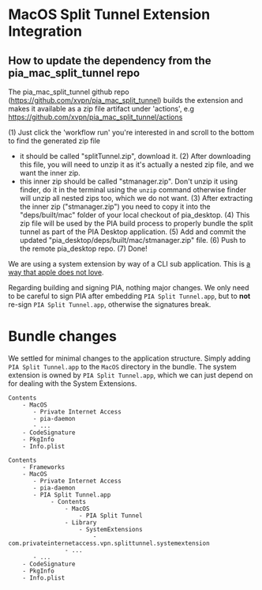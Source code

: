# MacOS Split Tunnel Extension Integration

## How to update the dependency from the pia_mac_split_tunnel repo
The pia_mac_split_tunnel github repo (https://github.com/xvpn/pia_mac_split_tunnel) builds the extension and makes it available
as a zip file artifact under 'actions', e.g https://github.com/xvpn/pia_mac_split_tunnel/actions

(1) Just click the 'workflow run' you're interested in and scroll to the bottom to find the generated zip file
  - it should be called "splitTunnel.zip", download it.
(2) After downloading this file, you will need to unzip it as it's actually a nested zip file, and we want the inner zip.
  - this inner zip should be called "stmanager.zip". Don't unzip it using finder, do it in the terminal using the `unzip` command
  otherwise finder will unzip all nested zips too, which we do not want.
(3) After extracting the inner zip ("stmanager.zip") you need to copy it into the "deps/built/mac" folder of
  your local checkout of pia_desktop.
(4) This zip file will be used by the PIA build process to properly bundle the split tunnel as part of the PIA Desktop application.
(5) Add and commit the updated "pia_desktop/deps/built/mac/stmanager.zip" file.
(6) Push to the remote pia_desktop repo.
(7) Done!

We are using a system extension by way of a CLI sub application.
This is [a way that apple does not love](https://developer.apple.com/forums/thread/744716).

Regarding building and signing PIA, nothing major changes.
We only need to be careful to sign PIA after embedding `PIA Split Tunnel.app`, but to **not** re-sign `PIA Split Tunnel.app`, otherwise the signatures break.

# Bundle changes

We settled for minimal changes to the application structure.
Simply adding `PIA Split Tunnel.app` to the `MacOS` directory in the bundle.
The system extension is owned by `PIA Split Tunnel.app`, which we can just depend on for dealing with the System Extensions.

```
Contents
    - MacOS
       - Private Internet Access
       - pia-daemon
       - ...
    - CodeSignature
    - PkgInfo
    - Info.plist
```

```
Contents
    - Frameworks
    - MacOS
       - Private Internet Access
       - pia-daemon
       - PIA Split Tunnel.app
            - Contents
                - MacOS
                    - PIA Split Tunnel
                - Library
                    - SystemExtensions
                        - com.privateinternetaccess.vpn.splittunnel.systemextension
                - ...
       - ...
    - CodeSignature
    - PkgInfo
    - Info.plist
```
